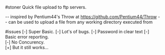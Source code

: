 #stoner
Quick file upload to ftp servers.


-- inspired by Pentium44's Throw at https://github.com/Pentium44/Throw
-- can be used to upload a file from any working directory executed from


#issues
[-] Super Basic.
[-] Lot's of bugs.
[-] Password in clear text
[-] Basic error reporting.  
[-] No Concurency.  
[+] But it still works...

